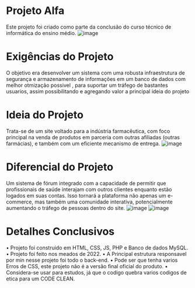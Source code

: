 # Projeto Alfa
Este projeto foi criado como parte da conclusão do curso técnico de informática do ensino médio.
![image](https://github.com/LukasComK/Project-Alfa/assets/70048434/d95f7b88-4f85-45df-9c09-9005c6b8893f)
# Exigências do Projeto
O objetivo era desenvolver um sistema com uma robusta infraestrutura de segurança e armazenamento de informações em um banco de dados com melhor otmização possivel , para suportar um tráfego de bastantes usuarios, assim possibilitando e agregando valor a principal ideia do projeto
# Ideia do Projeto
Trata-se de um site voltado para a indústria farmacêutica, com foco principal na venda de produtos em parceria com outras afiliadas (outras farmácias), e também com um eficiente mecanismo de entrega.
![image](https://github.com/LukasComK/Project-Alfa/assets/70048434/df3d2e34-dd28-4208-adc7-5d2cca8d03e1)
# Diferencial do Projeto
Um sistema de fórum integrado com a capacidade de permitir que profissionais de saúde interajam com outros clientes enquanto estão logados em suas contas. Isso tornará a plataforma não apenas um e-commerce, mas também uma comunidade interativa, potencialmente aumentando o tráfego de pessoas dentro do site.
![image](https://github.com/LukasComK/Project-Alfa/assets/70048434/7873598e-bc6d-4213-8b02-87c99bae17f5)
![image](https://github.com/LukasComK/Project-Alfa/assets/70048434/b4c67708-d085-4dc1-8f05-20696ca31d0c)
# Detalhes Conclusivos
• Projeto foi construido em HTML, CSS, JS, PHP e Banco de dados MySQL.
• Projeto foi feito nos meados de 2022.
• A Principal estrutura responsavel por min nesse projeto foi todo o back-end.
• Pode ser que tenha varios Erros de CSS, este projeto não é a versão final oficial do produto.
• Considera-se usar para estudos, já que o codigo quebra varios codigos de etica para um CODE CLEAN.
